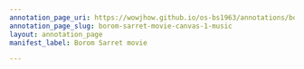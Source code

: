 ```yaml
---
annotation_page_uri: https://wowjhow.github.io/os-bs1963/annotations/borom-sarret-movie-canvas-1-music.json
annotation_page_slug: borom-sarret-movie-canvas-1-music
layout: annotation_page
manifest_label: Borom Sarret movie

---
```

